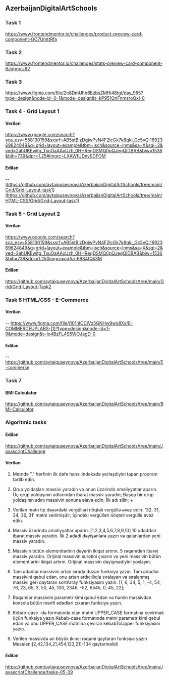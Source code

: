 ﻿## AzerbaijanDigitalArtSchools
### Task 1 
https://www.frontendmentor.io/challenges/product-preview-card-component-GO7UmttRfa
### Task 2
https://www.frontendmentor.io/challenges/stats-preview-card-component-8JqbgoU62
### Task 3
https://www.figma.com/file/2n8DmUhb6EzbsZMHi48tgI/day_955?type=design&node-id=0-1&mode=design&t=kP951QnFnmsroQxI-0
### Task 4 - Grid Layout 1
#### Verilən
https://www.google.com/search?sca_esv=558130159&sxsrf=AB5stBizDgjwPvN4F2lcGk7k8qki_Gc5vQ:1692369824849&q=grid+layout+example&tbm=isch&source=lnms&sa=X&sqi=2&ved=2ahUKEwitg_TxuOaAAxUzh_0HHReqDSMQ0pQJegQIDBAB&biw=1536&bih=739&dpr=1.25#imgrc=LXAWfUDnv9DFOM
#### Edilən
-- [https://github.com/aytajquseynova/AzerbaijanDigitalArtSchools/tree/main/Grid/Grid-Layout-task1](https://github.com/aytajquseynova/AzerbaijanDigitalArtSchools/tree/main/HTML-CSS/Grid/Grid-Layout-task1)
### Task 5 - Grid Layout 2
#### Verilən
https://www.google.com/search?sca_esv=558130159&sxsrf=AB5stBizDgjwPvN4F2lcGk7k8qki_Gc5vQ:1692369824849&q=grid+layout+example&tbm=isch&source=lnms&sa=X&sqi=2&ved=2ahUKEwitg_TxuOaAAxUzh_0HHReqDSMQ0pQJegQIDBAB&biw=1536&bih=739&dpr=1.25#imgrc=cqAa-69S4tQk3M
#### Edilən 
https://github.com/aytajquseynova/AzerbaijanDigitalArtSchools/tree/main/Grid/Grid-Layout-Task2
### Task 6 HTML/CSS - E-Commerce
#### Verilən
-- https://www.figma.com/file/j101hIOCiVx5GNHw9wo8Xs/E-COMMERCEUPLABS-(1)?type=design&node-id=1-9&mode=design&t=lo4BzFL4S5WOJagD-0
#### Edilən 
-- https://github.com/aytajquseynova/AzerbaijanDigitalArtSchools/tree/main/E-commerse
### Task 7 
#### BMI Calculator
https://github.com/aytajquseynova/AzerbaijanDigitalArtSchools/tree/main/BMI-Calculator
### Algoritmic tasks
#### Edilən
https://github.com/aytajquseynova/AzerbaijanDigitalArtSchools/tree/main/JavascriptChallenge
#### Verilən
1)	Mətndə "." hərfinin ilk dəfə hansı indeksdə yerləşdiyini tapan proqram tərtib edin.

2)	Qrup yoldaşları massivi yaradın və onun üzərində əməliyyatlar aparın. Üç qrup yoldaşının adlarından ibarət massiv yaradın; Başqa bir qrup yoldaşının adını massivin sonuna əlavə edin; İlk adı silin; +

3)	Verilən mətn tip dəyərdəki vergülləri nöqtəli vergüllə əvəz edin. '32, 31, 34, 36, 31' mətni verilmişdir; İçindəki vergülləri nöqtəli vergüllə əvəz edin.

4)	Massiv üzərində əməliyyatlar aparın. [1,2,3,4,5,6,7,8,9,10] 10 ədəddən ibarət massiv yaradın. İlk 2 ədədi dəyişənlərə yazın və qalanlardan yeni massiv yaradın.

5)	Massivin bütün elementlərinin dəyərin ikiqat artırın. 5 rəqəmdən ibarət massiv yaradın. Orijinal massivin surətini çıxarın və yeni massivin bütün elementlərini ikiqat artırın. Orijinal massivin dəyişmədiyini yoxlayın.

6)	Tam ədədlər massivini artan sırada düzən funksiya yazın. Tam ədədlər massivini qəbul edən, onu artan ardıcıllıqla sıralayan və sıralanmış massivi geri qaytaran sortArray funksiyasını yazın. [1, 6, 34, 5, 1, -4, 54, 76, 23, 65, 3, 50, 45, 100, 2346, -52, 6545, 0, 45, 22];

7)	Rəqəmlər massivini parametr kimi qəbul edən və həmin massivdən konsola bütün mənfi ədədləri çıxaran funksiya yazın.

8)	Kebab-case -də formatında olan mətni UPPER_CASE formatına çevirmək üçün funksiya yazın.Kebab-case formatında mətni parametr  kimi qəbul edən və onu UPPER_CASE mətninə çevirən kebabToUpper funksiyasını yazın.

9)	Verilen massivdə ən böyük ikinci rəqəmi qaytaran funksiya yazın Meselen:[2,42,134,21,454,123,21]-134 qaytarmalidi
#### Edilən
https://github.com/aytajquseynova/AzerbaijanDigitalArtSchools/tree/main/JavascriptChallenge/tasks-05-09

